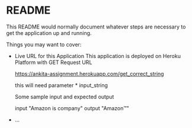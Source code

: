 # README

This README would normally document whatever steps are necessary to get the
application up and running.

Things you may want to cover:


* Live URL for this Application
  This application is deployed on Heroku Platform with GET Request URL

  https://ankita-assignment.herokuapp.com/get_correct_string

  this will need parameter * input_string

  Some sample input and expected output

   input "Amazon is company"
   output "Amazon:tm:"

* ...
